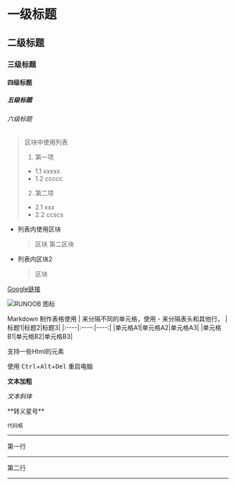 # 一级标题

## 二级标题

### 三级标题

#### 四级标题

##### 五级标题

###### 六级标题


> 区块中使用列表
> 1. 第一项
> + 1.1 xxxxx
> + 1.2 ccccc
> 2. 第二项
> + 2.1 xxx
> + 2.2 ccscs

* 列表内使用区块
    > 区块
    > 第二区块
* 列表内区块2
    > 区块

[Google链接](https://www.google.com/)

![RUNOOB 图标](./picture.gif)


Markdown 制作表格使用 | 来分隔不同的单元格，使用 - 来分隔表头和其他行。
|标题1|标题2|标题3|
|:----|:----:|----:|
|单元格A1|单元格A2|单元格A3|
|单元格B1|单元格B2|单元格B3|

支持一些Html的元素

使用 <kbd>Ctrl</kbd>+<kbd>Alt</kbd>+<kbd>Del</kbd> 重启电脑

**文本加粗**

*文本斜体*

\*\*转义星号\*\*

`代码框`

***
第一行
*** 
第二行
***